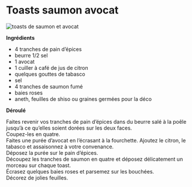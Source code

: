 # Toasts saumon avocat

![toasts de saumon et avocat](https://github.com/bndct-lmbrt/mes-recettes/blob/master/medias/toast-saumon-avocat.jpg)

**Ingrédients**  

* 4 tranches de pain d’épices
* beurre 1/2 sel
* 1 avocat
* 1 cuiller à café de jus de citron
* quelques gouttes de tabasco
* sel
* 4 tranches de saumon fumé
* baies roses
* aneth, feuilles de shiso ou graines germées pour la déco

**Déroulé**  

Faites revenir vos tranches de pain d’épices dans du beurre salé à la poêle jusqu’à ce qu’elles soient dorées sur les deux faces.  
Coupez-les en quatre.  
Faites une purée d’avocat en l’écrasant à la fourchette. Ajoutez le citron, le tabasco et assaisonnez à votre convenance.  
Déposez la purée sur le pain d’épices.  
Découpez les tranches de saumon en quatre et déposez délicatement un morceau sur chaque toast.  
Écrasez quelques baies roses et parsemez sur les bouchées.  
Décorez de jolies feuilles.  